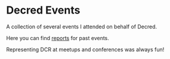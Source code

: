 # Decred Events

A collection of several events I attended on behalf of Decred.

Here you can find [reports](reports) for past events.

Representing DCR at meetups and conferences was always fun!
